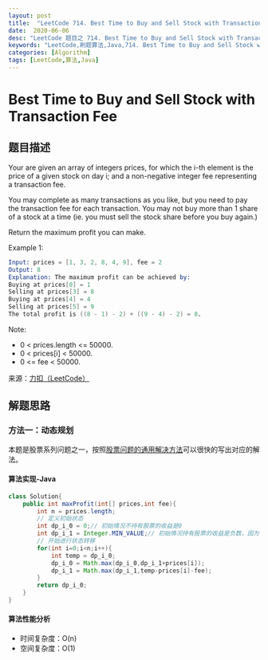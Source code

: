 ```yaml
---
layout: post
title:  "LeetCode 714. Best Time to Buy and Sell Stock with Transaction Fee"
date:  2020-06-06
desc: "LeetCode 题目之 714. Best Time to Buy and Sell Stock with Transaction Fee"
keywords: "LeetCode,刷题算法,Java,714. Best Time to Buy and Sell Stock with Transaction Fee"
categories: [Algorithm]
tags: [LeetCode,算法,Java]
---
```

# Best Time to Buy and Sell Stock with Transaction Fee

## 题目描述

Your are given an array of integers prices, for which the i-th element is the price of a given stock on day i; and a non-negative integer fee representing a transaction fee.

You may complete as many transactions as you like, but you need to pay the transaction fee for each transaction. You may not buy more than 1 share of a stock at a time (ie. you must sell the stock share before you buy again.)

Return the maximum profit you can make.

Example 1:

```s
Input: prices = [1, 3, 2, 8, 4, 9], fee = 2
Output: 8
Explanation: The maximum profit can be achieved by:
Buying at prices[0] = 1
Selling at prices[3] = 8
Buying at prices[4] = 4
Selling at prices[5] = 9
The total profit is ((8 - 1) - 2) + ((9 - 4) - 2) = 8.
```

Note:

- 0 < prices.length <= 50000.
- 0 < prices[i] < 50000.
- 0 <= fee < 50000.

来源：[力扣（LeetCode）](https://leetcode-cn.com/problems/best-time-to-buy-and-sell-stock-with-transaction-fee)

## 解题思路

### 方法一：动态规划

本题是股票系列问题之一，按照[股票问题的通用解决方法](https://wangxin1248.github.io/algorithm/2020/05/leetcode-stock.html)可以很快的写出对应的解法。

#### 算法实现-Java

```java
class Solution{
    public int maxProfit(int[] prices,int fee){
        int n = prices.length;
        // 定义初始状态
        int dp_i_0 = 0;// 初始情况不持有股票的收益是0
        int dp_i_1 = Integer.MIN_VALUE;// 初始情况持有股票的收益是负数，因为不可能持有股票
        // 开始进行状态转移
        for(int i=0;i<n;i++){
            int temp = dp_i_0;
            dp_i_0 = Math.max(dp_i_0,dp_i_1+prices[i]);
            dp_i_1 = Math.max(dp_i_1,temp-prices[i]-fee);
        }
        return dp_i_0;
    }
}
```

#### 算法性能分析

- 时间复杂度：O(n)
- 空间复杂度：O(1)
